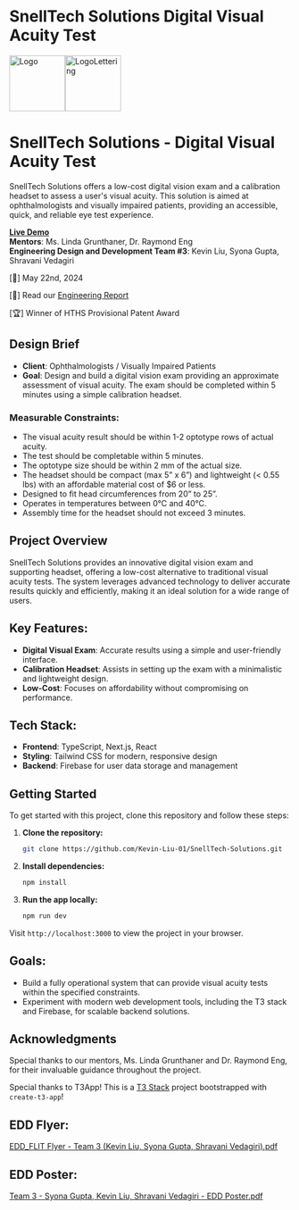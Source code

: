 # SnellTech Solutions Digital Visual Acuity Test

<div style="display: flex; align-items: center;">
  <img src="https://github.com/user-attachments/assets/990ce415-8ca8-4155-872d-2922f5e774fe" alt="Logo" style="height: 100px; width: auto;">
  <img src="https://github.com/user-attachments/assets/c8191f7f-1fb2-497a-8ed1-8523de36bb3f" alt="LogoLettering" style="height: 100px; width: auto;">
</div>

# SnellTech Solutions - Digital Visual Acuity Test

SnellTech Solutions offers a low-cost digital vision exam and a calibration headset to assess a user's visual acuity. This solution is aimed at ophthalmologists and visually impaired patients, providing an accessible, quick, and reliable eye test experience.

**[Live Demo](https://snelltech.vercel.app)**  
**Mentors**: Ms. Linda Grunthaner, Dr. Raymond Eng  
**Engineering Design and Development Team #3**: Kevin Liu, Syona Gupta, Shravani Vedagiri

\[📅] May 22nd, 2024

\[📖] Read our [Engineering Report](https://docs.google.com/document/d/1AmpvEGR3PewN9iaoyoyTxuwxXjvl8BO3cJVlN-qihik/edit)

\[🏆] Winner of HTHS Provisional Patent Award

## Design Brief

- **Client**: Ophthalmologists / Visually Impaired Patients
- **Goal**: Design and build a digital vision exam providing an approximate assessment of visual acuity. The exam should be completed within 5 minutes using a simple calibration headset.

### Measurable Constraints:

- The visual acuity result should be within 1-2 optotype rows of actual acuity.
- The test should be completable within 5 minutes.
- The optotype size should be within 2 mm of the actual size.
- The headset should be compact (max 5” x 6”) and lightweight (< 0.55 lbs) with an affordable material cost of $6 or less.
- Designed to fit head circumferences from 20” to 25”.
- Operates in temperatures between 0°C and 40°C.
- Assembly time for the headset should not exceed 3 minutes.

## Project Overview

SnellTech Solutions provides an innovative digital vision exam and supporting headset, offering a low-cost alternative to traditional visual acuity tests. The system leverages advanced technology to deliver accurate results quickly and efficiently, making it an ideal solution for a wide range of users.

## Key Features:

- **Digital Visual Exam**: Accurate results using a simple and user-friendly interface.
- **Calibration Headset**: Assists in setting up the exam with a minimalistic and lightweight design.
- **Low-Cost**: Focuses on affordability without compromising on performance.

## Tech Stack:

- **Frontend**: TypeScript, Next.js, React
- **Styling**: Tailwind CSS for modern, responsive design
- **Backend**: Firebase for user data storage and management

## Getting Started

To get started with this project, clone this repository and follow these steps:

1. **Clone the repository:**

   ```bash
   git clone https://github.com/Kevin-Liu-01/SnellTech-Solutions.git
   ```

2. **Install dependencies:**

   ```bash
   npm install
   ```

3. **Run the app locally:**
   ```bash
   npm run dev
   ```

Visit `http://localhost:3000` to view the project in your browser.

## Goals:

- Build a fully operational system that can provide visual acuity tests within the specified constraints.
- Experiment with modern web development tools, including the T3 stack and Firebase, for scalable backend solutions.

## Acknowledgments

Special thanks to our mentors, Ms. Linda Grunthaner and Dr. Raymond Eng, for their invaluable guidance throughout the project.

Special thanks to T3App! This is a [T3 Stack](https://create.t3.gg/) project bootstrapped with `create-t3-app`!

## EDD Flyer:

[EDD_FLIT Flyer - Team 3 (Kevin Liu, Syona Gupta, Shravani Vedagiri).pdf](https://github.com/user-attachments/files/16883755/EDD_FLIT.Flyer.-.Team.3.Kevin.Liu.Syona.Gupta.Shravani.Vedagiri.pdf)

## EDD Poster:

[Team 3 - Syona Gupta, Kevin Liu, Shravani Vedagiri - EDD Poster.pdf](https://github.com/user-attachments/files/16883757/Team.3.-.Syona.Gupta.Kevin.Liu.Shravani.Vedagiri.-.EDD.Poster.pdf)
